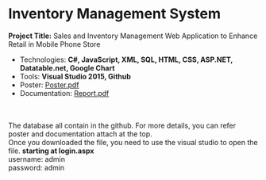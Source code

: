 # Inventory Management System
**Project Title:** Sales and Inventory Management Web Application to Enhance Retail in Mobile Phone Store
- Technologies: **C#, JavaScript, XML, SQL, HTML, CSS, ASP.NET, Datatable.net, Google Chart**
- Tools: **Visual Studio 2015, Github**
- Poster: [Poster.pdf](https://github.com/eryanyao/InventoryManagement_FYP/files/6643300/Poster.pdf)
- Documentation: [Report.pdf](https://github.com/eryanyao/InventoryManagement_FYP/files/6643307/Report.pdf)


<br><br>
The database all contain in the github. For more details, you can refer poster and documentation attach at the top.\
Once you downloaded the file, you need to use the visual studio to open the file.
**starting at login.aspx**\
username: admin\
password: admin

